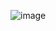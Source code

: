  ![image]([https://github.com/tulamelkii/otus_project-_v2/blob/main/Dock.png](https://github.com/tulamelkii/otus_project-_v2/blob/main/Desk.png)https://github.com/tulamelkii/otus_project-_v2/blob/main/Desk.png) 

